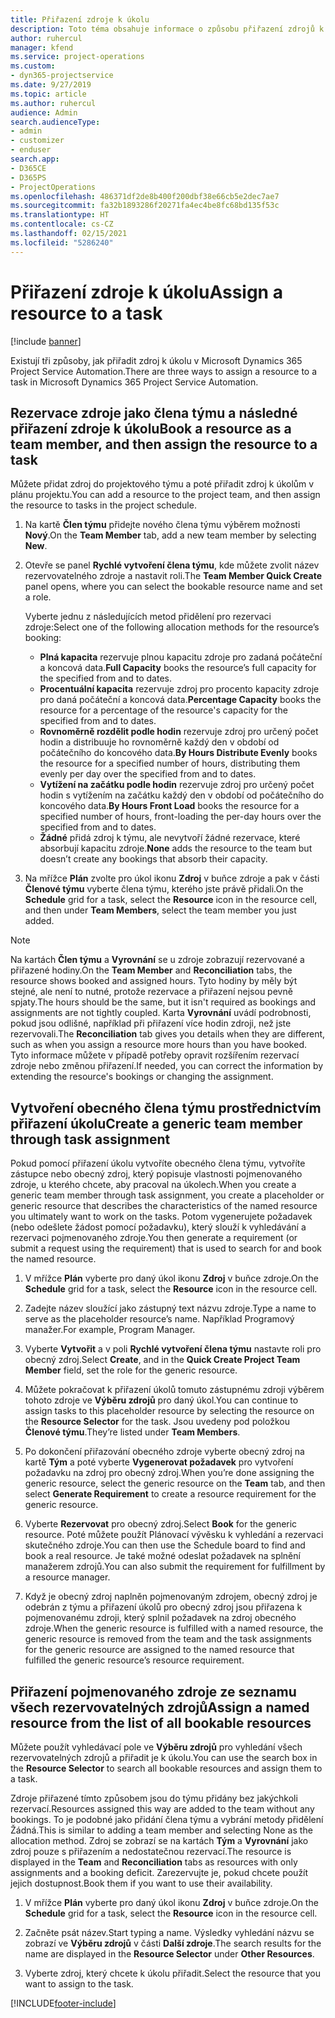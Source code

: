 ```yaml
---
title: Přiřazení zdroje k úkolu
description: Toto téma obsahuje informace o způsobu přiřazení zdrojů k úkolům.
author: ruhercul
manager: kfend
ms.service: project-operations
ms.custom:
- dyn365-projectservice
ms.date: 9/27/2019
ms.topic: article
ms.author: ruhercul
audience: Admin
search.audienceType:
- admin
- customizer
- enduser
search.app:
- D365CE
- D365PS
- ProjectOperations
ms.openlocfilehash: 486371df2de8b400f200dbf38e66cb5e2dec7ae7
ms.sourcegitcommit: fa32b1893286f20271fa4ec4be8fc68bd135f53c
ms.translationtype: HT
ms.contentlocale: cs-CZ
ms.lasthandoff: 02/15/2021
ms.locfileid: "5286240"
---
```

# <a name="assign-a-resource-to-a-task"></a><span data-ttu-id="f6d5b-103">Přiřazení zdroje k úkolu</span><span class="sxs-lookup"><span data-stu-id="f6d5b-103">Assign a resource to a task</span></span>

[!include [banner](../includes/psa-now-project-operations.md)]

<span data-ttu-id="f6d5b-104">Existují tři způsoby, jak přiřadit zdroj k úkolu v Microsoft Dynamics 365 Project Service Automation.</span><span class="sxs-lookup"><span data-stu-id="f6d5b-104">There are three ways to assign a resource to a task in Microsoft Dynamics 365 Project Service Automation.</span></span>

## <a name="book-a-resource-as-a-team-member-and-then-assign-the-resource-to-a-task"></a><span data-ttu-id="f6d5b-105">Rezervace zdroje jako člena týmu a následné přiřazení zdroje k úkolu</span><span class="sxs-lookup"><span data-stu-id="f6d5b-105">Book a resource as a team member, and then assign the resource to a task</span></span>

<span data-ttu-id="f6d5b-106">Můžete přidat zdroj do projektového týmu a poté přiřadit zdroj k úkolům v plánu projektu.</span><span class="sxs-lookup"><span data-stu-id="f6d5b-106">You can add a resource to the project team, and then assign the resource to tasks in the project schedule.</span></span>

1. <span data-ttu-id="f6d5b-107">Na kartě **Člen týmu** přidejte nového člena týmu výběrem možnosti **Nový**.</span><span class="sxs-lookup"><span data-stu-id="f6d5b-107">On the **Team Member** tab, add a new team member by selecting **New**.</span></span> 

2. <span data-ttu-id="f6d5b-108">Otevře se panel **Rychlé vytvoření člena týmu**, kde můžete zvolit název rezervovatelného zdroje a nastavit roli.</span><span class="sxs-lookup"><span data-stu-id="f6d5b-108">The **Team Member Quick Create** panel opens, where you can select the bookable resource name and set a role.</span></span> 

    <span data-ttu-id="f6d5b-109">Vyberte jednu z následujících metod přidělení pro rezervaci zdroje:</span><span class="sxs-lookup"><span data-stu-id="f6d5b-109">Select one of the following allocation methods for the resource’s booking:</span></span>

    - <span data-ttu-id="f6d5b-110">**Plná kapacita** rezervuje plnou kapacitu zdroje pro zadaná počáteční a koncová data.</span><span class="sxs-lookup"><span data-stu-id="f6d5b-110">**Full Capacity** books the resource’s full capacity for the specified from and to dates.</span></span>
    - <span data-ttu-id="f6d5b-111">**Procentuální kapacita** rezervuje zdroj pro procento kapacity zdroje pro daná počáteční a koncová data.</span><span class="sxs-lookup"><span data-stu-id="f6d5b-111">**Percentage Capacity** books the resource for a percentage of the resource's capacity for the specified from and to dates.</span></span>
    - <span data-ttu-id="f6d5b-112">**Rovnoměrně rozdělit podle hodin** rezervuje zdroj pro určený počet hodin a distribuuje ho rovnoměrně každý den v období od počátečního do koncového data.</span><span class="sxs-lookup"><span data-stu-id="f6d5b-112">**By Hours Distribute Evenly** books the resource for a specified number of hours, distributing them evenly per day over the specified from and to dates.</span></span>
    - <span data-ttu-id="f6d5b-113">**Vytížení na začátku podle hodin** rezervuje zdroj pro určený počet hodin s vytížením na začátku každý den v období od počátečního do koncového data.</span><span class="sxs-lookup"><span data-stu-id="f6d5b-113">**By Hours Front Load** books the resource for a specified number of hours, front-loading the per-day hours over the specified from and to dates.</span></span>
    - <span data-ttu-id="f6d5b-114">**Žádné** přidá zdroj k týmu, ale nevytvoří žádné rezervace, které absorbují kapacitu zdroje.</span><span class="sxs-lookup"><span data-stu-id="f6d5b-114">**None** adds the resource to the team but doesn’t create any bookings that absorb their capacity.</span></span>

3. <span data-ttu-id="f6d5b-115">Na mřížce **Plán** zvolte pro úkol ikonu **Zdroj** v buňce zdroje a pak v části **Členové týmu** vyberte člena týmu, kterého jste právě přidali.</span><span class="sxs-lookup"><span data-stu-id="f6d5b-115">On the **Schedule** grid for a task, select the **Resource** icon in the resource cell, and then under **Team Members**, select the team member you just added.</span></span> 

> [!NOTE]
> <span data-ttu-id="f6d5b-116">Na kartách **Člen týmu** a **Vyrovnání** se u zdroje zobrazují rezervované a přiřazené hodiny.</span><span class="sxs-lookup"><span data-stu-id="f6d5b-116">On the **Team Member** and **Reconciliation** tabs, the resource shows booked and assigned hours.</span></span> <span data-ttu-id="f6d5b-117">Tyto hodiny by měly být stejné, ale není to nutné, protože rezervace a přiřazení nejsou pevně spjaty.</span><span class="sxs-lookup"><span data-stu-id="f6d5b-117">The hours should be the same, but it isn't required as bookings and assignments are not tightly coupled.</span></span> <span data-ttu-id="f6d5b-118">Karta **Vyrovnání** uvádí podrobnosti, pokud jsou odlišné, například při přiřazení více hodin zdroji, než jste rezervovali.</span><span class="sxs-lookup"><span data-stu-id="f6d5b-118">The **Reconciliation** tab gives you details when they are different, such as when you assign a resource more hours than you have booked.</span></span> <span data-ttu-id="f6d5b-119">Tyto informace můžete v případě potřeby opravit rozšířením rezervací zdroje nebo změnou přiřazení.</span><span class="sxs-lookup"><span data-stu-id="f6d5b-119">If needed, you can correct the information by extending the resource's bookings or changing the assignment.</span></span>

## <a name="create-a-generic-team-member-through-task-assignment"></a><span data-ttu-id="f6d5b-120">Vytvoření obecného člena týmu prostřednictvím přiřazení úkolu</span><span class="sxs-lookup"><span data-stu-id="f6d5b-120">Create a generic team member through task assignment</span></span>

<span data-ttu-id="f6d5b-121">Pokud pomocí přiřazení úkolu vytvoříte obecného člena týmu, vytvoříte zástupce nebo obecný zdroj, který popisuje vlastnosti pojmenovaného zdroje, u kterého chcete, aby pracoval na úkolech.</span><span class="sxs-lookup"><span data-stu-id="f6d5b-121">When you create a generic team member through task assignment, you create a placeholder or generic resource that describes the characteristics of the named resource you ultimately want to work on the tasks.</span></span> <span data-ttu-id="f6d5b-122">Potom vygenerujete požadavek (nebo odešlete žádost pomocí požadavku), který slouží k vyhledávání a rezervaci pojmenovaného zdroje.</span><span class="sxs-lookup"><span data-stu-id="f6d5b-122">You then generate a requirement (or submit a request using the requirement) that is used to search for and book the named resource.</span></span>

1. <span data-ttu-id="f6d5b-123">V mřížce **Plán** vyberte pro daný úkol ikonu **Zdroj** v buňce zdroje.</span><span class="sxs-lookup"><span data-stu-id="f6d5b-123">On the **Schedule** grid for a task, select the **Resource** icon in the resource cell.</span></span>

2. <span data-ttu-id="f6d5b-124">Zadejte název sloužící jako zástupný text názvu zdroje.</span><span class="sxs-lookup"><span data-stu-id="f6d5b-124">Type a name to serve as the placeholder resource’s name.</span></span> <span data-ttu-id="f6d5b-125">Například Programový manažer.</span><span class="sxs-lookup"><span data-stu-id="f6d5b-125">For example, Program Manager.</span></span>

3. <span data-ttu-id="f6d5b-126">Vyberte **Vytvořit** a v poli **Rychlé vytvoření člena týmu** nastavte roli pro obecný zdroj.</span><span class="sxs-lookup"><span data-stu-id="f6d5b-126">Select **Create**, and in the **Quick Create Project Team Member** field, set the role for the generic resource.</span></span>

4. <span data-ttu-id="f6d5b-127">Můžete pokračovat k přiřazení úkolů tomuto zástupnému zdroji výběrem tohoto zdroje ve **Výběru zdrojů** pro daný úkol.</span><span class="sxs-lookup"><span data-stu-id="f6d5b-127">You can continue to assign tasks to this placeholder resource by selecting the resource on the **Resource Selector** for the task.</span></span> <span data-ttu-id="f6d5b-128">Jsou uvedeny pod položkou **Členové týmu**.</span><span class="sxs-lookup"><span data-stu-id="f6d5b-128">They’re listed under **Team Members**.</span></span>

5. <span data-ttu-id="f6d5b-129">Po dokončení přiřazování obecného zdroje vyberte obecný zdroj na kartě **Tým** a poté vyberte **Vygenerovat požadavek** pro vytvoření požadavku na zdroj pro obecný zdroj.</span><span class="sxs-lookup"><span data-stu-id="f6d5b-129">When you’re done assigning the generic resource, select the generic resource on the **Team** tab, and then select **Generate Requirement** to create a resource requirement for the generic resource.</span></span>

6. <span data-ttu-id="f6d5b-130">Vyberte **Rezervovat** pro obecný zdroj.</span><span class="sxs-lookup"><span data-stu-id="f6d5b-130">Select **Book** for the generic resource.</span></span> <span data-ttu-id="f6d5b-131">Poté můžete použít Plánovací vývěsku k vyhledání a rezervaci skutečného zdroje.</span><span class="sxs-lookup"><span data-stu-id="f6d5b-131">You can then use the Schedule board to find and book a real resource.</span></span> <span data-ttu-id="f6d5b-132">Je také možné odeslat požadavek na splnění manažerem zdrojů.</span><span class="sxs-lookup"><span data-stu-id="f6d5b-132">You can also submit the requirement for fulfillment by a resource manager.</span></span>

7. <span data-ttu-id="f6d5b-133">Když je obecný zdroj naplněn pojmenovaným zdrojem, obecný zdroj je odebrán z týmu a přiřazení úkolů pro obecný zdroj jsou přiřazena k pojmenovanému zdroji, který splnil požadavek na zdroj obecného zdroje.</span><span class="sxs-lookup"><span data-stu-id="f6d5b-133">When the generic resource is fulfilled with a named resource, the generic resource is removed from the team and the task assignments for the generic resource are assigned to the named resource that fulfilled the generic resource’s resource requirement.</span></span>

## <a name="assign-a-named-resource-from-the-list-of-all-bookable-resources"></a><span data-ttu-id="f6d5b-134">Přiřazení pojmenovaného zdroje ze seznamu všech rezervovatelných zdrojů</span><span class="sxs-lookup"><span data-stu-id="f6d5b-134">Assign a named resource from the list of all bookable resources</span></span>

<span data-ttu-id="f6d5b-135">Můžete použít vyhledávací pole ve **Výběru zdrojů** pro vyhledání všech rezervovatelných zdrojů a přiřadit je k úkolu.</span><span class="sxs-lookup"><span data-stu-id="f6d5b-135">You can use the search box in the **Resource Selector** to search all bookable resources and assign them to a task.</span></span>

<span data-ttu-id="f6d5b-136">Zdroje přiřazené tímto způsobem jsou do týmu přidány bez jakýchkoli rezervací.</span><span class="sxs-lookup"><span data-stu-id="f6d5b-136">Resources assigned this way are added to the team without any bookings.</span></span> <span data-ttu-id="f6d5b-137">To je podobné jako přidání člena týmu a vybrání metody přidělení Žádná.</span><span class="sxs-lookup"><span data-stu-id="f6d5b-137">This is similar to adding a team member and selecting None as the allocation method.</span></span> <span data-ttu-id="f6d5b-138">Zdroj se zobrazí se na kartách **Tým** a **Vyrovnání** jako zdroj pouze s přiřazením a nedostatečnou rezervací.</span><span class="sxs-lookup"><span data-stu-id="f6d5b-138">The resource is displayed in the **Team** and **Reconciliation** tabs as resources with only assignments and a booking deficit.</span></span> <span data-ttu-id="f6d5b-139">Zarezervujte je, pokud chcete použít jejich dostupnost.</span><span class="sxs-lookup"><span data-stu-id="f6d5b-139">Book them if you want to use their availability.</span></span>

1. <span data-ttu-id="f6d5b-140">V mřížce **Plán** vyberte pro daný úkol ikonu **Zdroj** v buňce zdroje.</span><span class="sxs-lookup"><span data-stu-id="f6d5b-140">On the **Schedule** grid for a task, select the **Resource** icon in the resource cell.</span></span>

2. <span data-ttu-id="f6d5b-141">Začněte psát název.</span><span class="sxs-lookup"><span data-stu-id="f6d5b-141">Start typing a name.</span></span> <span data-ttu-id="f6d5b-142">Výsledky vyhledání názvu se zobrazí ve **Výběru zdrojů** v části **Další zdroje**.</span><span class="sxs-lookup"><span data-stu-id="f6d5b-142">The search results for the name are displayed in the **Resource Selector** under **Other Resources**.</span></span>

3. <span data-ttu-id="f6d5b-143">Vyberte zdroj, který chcete k úkolu přiřadit.</span><span class="sxs-lookup"><span data-stu-id="f6d5b-143">Select the resource that you want to assign to the task.</span></span>



[!INCLUDE[footer-include](../includes/footer-banner.md)]